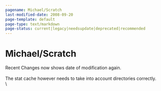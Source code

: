 ```yaml
---
pagename: Michael/Scratch
last-modified-date: 2008-09-20
page-template: default
page-type: text/markdown
page-status: current|legacy|needsupdate|deprecated|recommended
---
```

Michael/Scratch
===============

Recent Changes now shows date of modification again.\
\
The stat cache however needs to take into account directories
correctly.\
\
